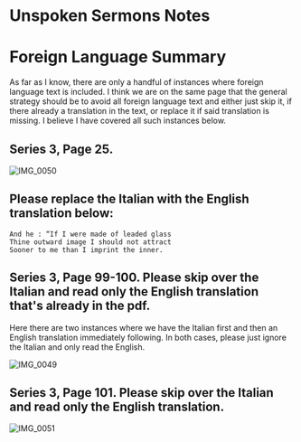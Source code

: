 # Unspoken Sermons Notes

# Foreign Language Summary

As far as I know, there are only a handful of instances where foreign language text is included.   I think we are on the same page that the general strategy should be to avoid all foreign language text and either just skip it, if there already a translation in the text, or replace it if said translation is missing.  I believe I have covered all such instances below.

## Series 3, Page 25. 
![IMG_0050](https://github.com/chicagoSpring/audiobook/assets/123412246/206f45cf-aa01-4d4b-8102-51f25991e32d)

## Please replace the Italian with the English translation below:

```
And he : “If I were made of leaded glass
Thine outward image I should not attract 
Sooner to me than I imprint the inner.
```


## Series 3, Page 99-100.  Please skip over the Italian and read only the English translation that's already in the pdf.

Here there are two instances where we have the Italian first and then an English translation immediately following.  In both cases, please just ignore the Italian and only read the English.

![IMG_0049](https://github.com/chicagoSpring/audiobook/assets/123412246/bd5488f6-7c32-4438-85f0-eb69cb660a2e)


## Series 3, Page 101.  Please skip over the Italian and read only the English translation.
![IMG_0051](https://github.com/chicagoSpring/audiobook/assets/123412246/6d279610-3ce6-46f3-a5ad-12a4015efc8e)


